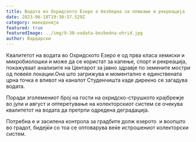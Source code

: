 ```yaml
---
title: Водата во Охридското Езеро е безбедна за пливање и рекреација
date: 2023-06-18T19:30:57.529Z
category: македонија
featured: true
featuredImage: ../img/9-30-vodata-bezbedna-ohrid.jpg
author: Вардарски
---
```

<!--StartFragment-->

Квалитетот на водата во Охридското Езеро е од прва класа хемиски и микробиолошки и може да се користат за капење, спорт и рекреација, покажуваат анализите на Центарот за јавно здравје по земените мостри од повеќе локации.Она што загрижува и моментално е единствената црна точка е вливот на каналот Студенчишта каде дирекно се загадува водата.

Поради зголемениот број на гости на охридско-струшкото крајбрежје во јули и август и оптеретување на колекторскиот систем се очекува квалитетот на водата да претрпи одредена деградација.

Потребна е и засилена контрола за градбите долж езерото  и воопшто во градот, бидејќи со тоа се оптоварува веќе истрошениот колекторски систем.

<!--EndFragment-->